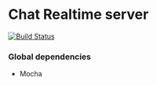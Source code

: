 Chat Realtime server
===============
[![Build Status](https://travis-ci.org/AlgoProjectH1/api-chat.svg?branch=master)](https://travis-ci.org/AlgoProjectH1/api-chat)

### Global dependencies
- Mocha
